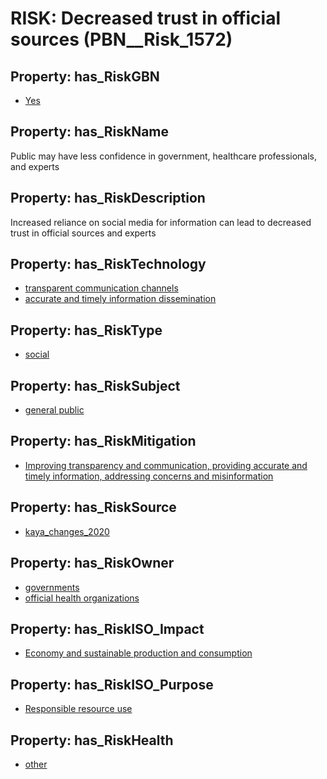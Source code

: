 # RISK: __Decreased trust in official sources__ (PBN__Risk_1572)

## Property: has_RiskGBN

* [Yes](PBN__RiskGBN_1)

## Property: has_RiskName

Public may have less confidence in government, healthcare professionals, and experts

## Property: has_RiskDescription

Increased reliance on social media for information can lead to decreased trust in official sources and experts

## Property: has_RiskTechnology

* [transparent communication channels](PBN__Technology_877)
* [accurate and timely information dissemination](PBN__Technology_878)

## Property: has_RiskType

* [social](PBN__RiskType_2)

## Property: has_RiskSubject

* [general public](PBN__Stakeholder_29)

## Property: has_RiskMitigation

* [Improving transparency and communication, providing accurate and timely information, addressing concerns and misinformation](PBN__RiskMitigation_2102)

## Property: has_RiskSource

* [kaya_changes_2020](PBN__Article_185)

## Property: has_RiskOwner

* [governments](PBN__Stakeholder_47)
* [official health organizations](PBN__Stakeholder_1014)

## Property: has_RiskISO_Impact

* [Economy and sustainable production and consumption](PBN__RiskISO_Purpose_8)

## Property: has_RiskISO_Purpose

* [Responsible resource use](PBN__RiskISO_Impact_4)

## Property: has_RiskHealth

* [other](PBN__RiskHealth_2)

